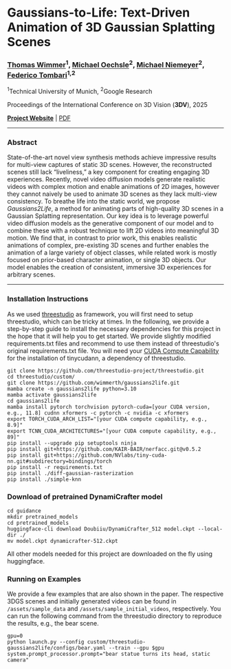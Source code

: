 # Gaussians-to-Life: Text-Driven Animation of 3D Gaussian Splatting Scenes

### [Thomas Wimmer](https://wimmerth.github.io)<sup>1</sup>, [Michael Oechsle](https://moechsle.github.io/)<sup>2</sup>, [Michael Niemeyer](https://m-niemeyer.github.io/)<sup>2</sup>, [Federico Tombari](https://federicotombari.github.io/)<sup>1,2</sup>

<sup>1</sup>Technical University of Munich, <sup>2</sup>Google Research

Proceedings of the International Conference on 3D Vision (**3DV**), 2025

[**Project Website**](https://wimmerth.github.io/gaussians2life.html) | [PDF](https://arxiv.org/pdf/)

---

### Abstract

State-of-the-art novel view synthesis methods achieve impressive results for multi-view captures of static 3D scenes.
However, the reconstructed scenes still lack “liveliness,” a key component for creating engaging 3D experiences.
Recently, novel video diffusion models generate realistic videos with complex motion and enable animations of 2D images,
however they cannot naively be used to animate 3D scenes as they lack multi-view consistency. To breathe life into the
static world, we propose _Gaussians2Life_, a method for animating parts of high-quality 3D scenes in a Gaussian
Splatting representation. Our key idea is to leverage powerful video diffusion models as the generative component of our
model and to combine these with a robust technique to lift 2D videos into meaningful 3D motion. We find that, in
contrast to prior work, this enables realistic animations of complex, pre-existing 3D scenes and further enables the
animation of a large variety of object classes, while related work is mostly focused on prior-based character animation,
or single 3D objects. Our model enables the creation of consistent, immersive 3D experiences for arbitrary scenes.

---

### Installation Instructions

As we used [threestudio](https://github.com/threestudio-project/threestudio) as framework, you will first need to setup
threestudio, which can be tricky at times.
In the following, we provide a step-by-step guide to install the necessary dependencies for this project in the hope
that it will help you to get started. We provide slightly modified requirements.txt files and recommend to use them
instead of threestudio's original requirements.txt file. You will need your
[CUDA Compute Capability](https://developer.nvidia.com/cuda-gpus) for the installation of tinycudann, a dependency of
threestudio.

```
git clone https://github.com/threestudio-project/threestudio.git
cd threestudio/custom/
git clone https://github.com/wimmerth/gaussians2life.git
mamba create -n gaussians2life python=3.10
mamba activate gaussians2life
cd gaussians2life
mamba install pytorch torchvision pytorch-cuda=[your CUDA version, e.g., 11.8] cudnn xformers -c pytorch -c nvidia -c xformers
export TORCH_CUDA_ARCH_LIST="[your CUDA compute capability, e.g., 8.9]"
export TCNN_CUDA_ARCHITECTURES="[your CUDA compute capability, e.g., 89]"
pip install --upgrade pip setuptools ninja
pip install git+https://github.com/KAIR-BAIR/nerfacc.git@v0.5.2
pip install git+https://github.com/NVlabs/tiny-cuda-nn.git#subdirectory=bindings/torch
pip install -r requirements.txt
pip install ./diff-gaussian-rasterization
pip install ./simple-knn
```

### Download of pretrained DynamiCrafter model

```
cd guidance
mkdir pretrained_models
cd pretrained_models
huggingface-cli download Doubiiu/DynamiCrafter_512 model.ckpt --local-dir ./
mv model.ckpt dynamicrafter-512.ckpt
```

All other models needed for this project are downloaded on the fly using huggingface.

### Running on Examples

We provide a few examples that are also shown in the paper. The respective 3DGS scenes and initially generated videos
can be found in `/assets/sample_data` and `/assets/sample_initial_videos`, respectively. You can run the following command
from the threestudio directory to reproduce the results, e.g., the bear scene.

```
gpu=0
python launch.py --config custom/threestudio-gaussians2life/configs/bear.yaml --train --gpu $gpu system.prompt_processor.prompt="bear statue turns its head, static camera"
```